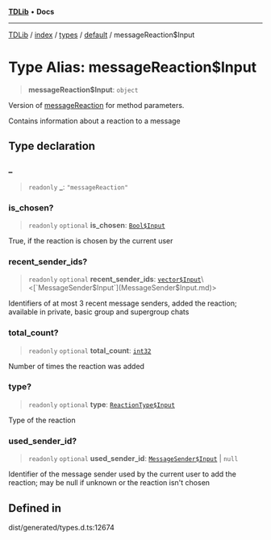 [**TDLib**](../../../../../../README.md) • **Docs**

***

[TDLib](../../../../../../modules.md) / [index](../../../../../README.md) / [types](../../../README.md) / [default](../README.md) / messageReaction$Input

# Type Alias: messageReaction$Input

> **messageReaction$Input**: `object`

Version of [messageReaction](messageReaction-1.md) for method parameters.

Contains information about a reaction to a message

## Type declaration

### \_

> `readonly` **\_**: `"messageReaction"`

### is\_chosen?

> `readonly` `optional` **is\_chosen**: [`Bool$Input`](Bool$Input.md)

True, if the reaction is chosen by the current user

### recent\_sender\_ids?

> `readonly` `optional` **recent\_sender\_ids**: [`vector$Input`](vector$Input.md)\<[`MessageSender$Input`](MessageSender$Input.md)\>

Identifiers of at most 3 recent message senders, added the reaction; available in private, basic group and supergroup chats

### total\_count?

> `readonly` `optional` **total\_count**: [`int32`](int32-1.md)

Number of times the reaction was added

### type?

> `readonly` `optional` **type**: [`ReactionType$Input`](ReactionType$Input.md)

Type of the reaction

### used\_sender\_id?

> `readonly` `optional` **used\_sender\_id**: [`MessageSender$Input`](MessageSender$Input.md) \| `null`

Identifier of the message sender used by the current user to add the reaction; may be null if unknown or the reaction isn't chosen

## Defined in

dist/generated/types.d.ts:12674

